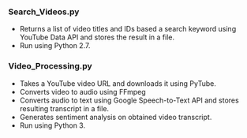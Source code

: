 
### Search_Videos.py
* Returns a list of video titles and IDs based a search keyword using YouTube Data API and stores the result in a file.
* Run using Python 2.7.

### Video_Processing.py
* Takes a YouTube video URL and downloads it using PyTube.
* Converts video to audio using FFmpeg
* Converts audio to text using Google Speech-to-Text API and stores resulting transcript in a file.
* Generates sentiment analysis on obtained video transcript.
* Run using Python 3.

